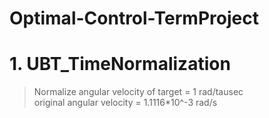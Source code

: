 Optimal-Control-TermProject
===========================

# 1. UBT_TimeNormalization
>  Normalize angular velocity of target = 1 rad/tausec   
>  original angular velocity = 1.1116*10^-3 rad/s
